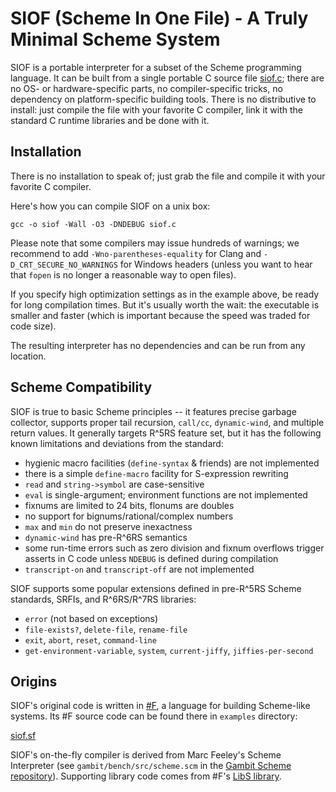 # SIOF (Scheme In One File) - A Truly Minimal Scheme System
                         
SIOF is a portable interpreter for a subset of the Scheme programming language. 
It can be built from a single portable C source file [siof.c](https://raw.githubusercontent.com/false-schemers/siof/master/siof.c); 
there are no OS- or hardware-specific parts, no compiler-specific tricks, no dependency on platform-specific building tools. There is no distributive to install: just compile the file with your favorite C compiler, link it with the standard C runtime libraries and be done with it.

## Installation

There is no installation to speak of; just grab the file and compile it with your favorite C compiler.

Here's how you can compile SIOF on a unix box:

```
gcc -o siof -Wall -O3 -DNDEBUG siof.c
```

Please note that some compilers may issue hundreds of warnings; we recommend to add `-Wno-parentheses-equality` for
Clang and `-D_CRT_SECURE_NO_WARNINGS` for Windows headers (unless you want to hear that `fopen`
is no longer a reasonable way to open files).

If you specify high optimization settings as in the example above, be ready for long compilation times. But it's usually worth the wait: the executable is smaller and faster (which is important because the speed was traded for code size).

The resulting interpreter has no dependencies and can be run from any location.


## Scheme Compatibility

SIOF is true to basic Scheme principles -- it features precise garbage collector, supports proper tail recursion, `call/cc`, `dynamic-wind`, and multiple return values. It generally targets R^5RS feature set, but it has the following known limitations and deviations from the standard:

  *  hygienic macro facilities (`define-syntax` & friends) are not implemented
  *  there is a simple `define-macro` facility for S-expression rewriting
  *  `read` and `string->symbol` are case-sensitive
  *  `eval` is single-argument; environment functions are not implemented
  *  fixnums are limited to 24 bits, flonums are doubles
  *  no support for bignums/rational/complex numbers
  *  `max` and `min` do not preserve inexactness
  *  `dynamic-wind` has pre-R^6RS semantics
  *  some run-time errors such as zero division and fixnum overflows trigger asserts in C code unless `NDEBUG` is defined during compilation
  * `transcript-on` and `transcript-off` are not implemented

SIOF supports some popular extensions defined in pre-R^5RS Scheme standards, SRFIs, and R^6RS/R^7RS libraries:

  *  `error` (not based on exceptions)
  *  `file-exists?`, `delete-file`, `rename-file`
  *  `exit`, `abort`, `reset`, `command-line`
  *  `get-environment-variable`, `system`, `current-jiffy`, `jiffies-per-second` 


## Origins

SIOF's original code is written in [#F](https://github.com/false-schemers/sharpF), a language for building Scheme-like
systems. Its #F source code can be found there in `examples` directory:

[siof.sf](https://raw.githubusercontent.com/false-schemers/sharpF/master/examples/siof.sf)

SIOF's on-the-fly compiler is derived from Marc Feeley's Scheme Interpreter (see `gambit/bench/src/scheme.scm` in the [Gambit Scheme repository](https://github.com/gambit/gambit)). Supporting library code comes from #F's [LibS library](https://raw.githubusercontent.com/false-schemers/sharpF/master/lib/libs.sf).

